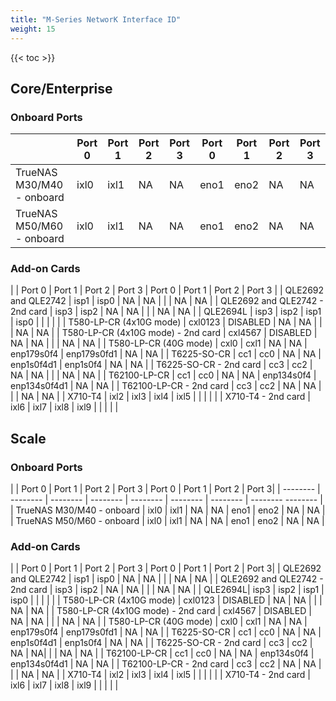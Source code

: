 ```yaml
---
title: "M-Series NetworK Interface ID"
weight: 15
---
```

{{< toc >}}

## Core/Enterprise ##

### Onboard Ports ###
| | Port 0 | Port 1 | Port 2 | Port 3 | Port 0 | Port 1 | Port 2 | Port 3 |
| -------- | -------- | -------- | -------- | -------- | -------- | -------- | -------- | -------- |
| TrueNAS M30/M40 - onboard | ixl0 | ixl1 | NA | NA | eno1 | eno2 | NA | NA |
| TrueNAS M50/M60 - onboard | ixl0 | ixl1 | NA | NA | eno1 | eno2 | NA | NA |

### Add-on Cards ###
| | Port 0 | Port 1 | Port 2 | Port 3 | Port 0 | Port 1 | Port 2 | Port 3 |
| QLE2692 and QLE2742 | isp1 | isp0 | NA | NA | | | NA | NA |
| QLE2692 and QLE2742 - 2nd card | isp3 | isp2 | NA | NA | | | NA | NA |
| QLE2694L | isp3 | isp2 | isp1 | isp0 | | | | |
| T580-LP-CR (4x10G mode) | cxl0123 | DISABLED | NA | NA | | | NA | NA |
| T580-LP-CR (4x10G mode) - 2nd card | cxl4567 | DISABLED | NA | NA | | | NA | NA |
| T580-LP-CR (40G mode) | cxl0 | cxl1 | NA | NA | enp179s0f4 | enp179s0fd1 | NA | NA |
| T6225-SO-CR | cc1 | cc0 | NA | NA | enp1s0f4d1 | enp1s0f4 | NA | NA |
| T6225-SO-CR - 2nd card | cc3 | cc2 | NA | NA | | | NA | NA |
| T62100-LP-CR | cc1 | cc0 | NA | NA | enp134s0f4 | enp134s0f4d1 | NA | NA |
| T62100-LP-CR - 2nd card | cc3 | cc2 | NA | NA | | | NA | NA |
| X710-T4 | ixl2 | ixl3 | ixl4 | ixl5 | | | | |
| X710-T4 - 2nd card | ixl6 | ixl7 | ixl8 | ixl9 | | | | |

## Scale ##


### Onboard Ports ###
|  |	Port 0	| Port 1	| Port 2 |	Port 3	|	Port 0	| Port 1	| Port 2	| Port 3|
| -------- | -------- | -------- | -------- |  -------- |  -------- | -------- | -------- -------- |										
| TrueNAS M30/M40 - onboard	| ixl0	| ixl1	| NA	| NA		| eno1	| eno2	| NA	| NA |
| TrueNAS M50/M60 - onboard	| ixl0	| ixl1	| NA	| NA		| eno1	| eno2	| NA	| NA |

### Add-on Cards ###
| |	Port 0	| Port 1	| Port 2 |	Port 3	|	Port 0	| Port 1	| Port 2	| Port 3|
| QLE2692 and QLE2742 |	isp1	| isp0	| NA	| NA	| | | NA |	NA |
| QLE2692 and QLE2742 - 2nd card | isp3 | isp2 | NA | NA | | | NA | NA |
| QLE2694L| isp3 | isp2 | isp1 | isp0 | | | | |
| T580-LP-CR (4x10G mode) |	cxl0123	| DISABLED | NA | NA | | | NA | NA |
| T580-LP-CR (4x10G mode) - 2nd card	| cxl4567	| DISABLED | NA | NA | | | NA | NA |
| T580-LP-CR (40G mode)	| cxl0	| cxl1 | NA | NA | enp179s0f4 | enp179s0fd1 | NA  | NA |
| T6225-SO-CR	| cc1	| cc0 | NA | NA | enp1s0f4d1 | enp1s0f4 | NA | NA |
| T6225-SO-CR - 2nd card	| cc3	| cc2 | NA | NA| | | NA | NA |
| T62100-LP-CR	| cc1	| cc0 |	NA | NA | enp134s0f4 | enp134s0f4d1 | NA | NA |
| T62100-LP-CR - 2nd card	| cc3	| cc2 |	NA |	NA | | | NA | NA |
| X710-T4	| ixl2	| ixl3	| ixl4	| ixl5 | | | | |
| X710-T4 - 2nd card	| ixl6	| ixl7	| ixl8	| ixl9 | | | | |
